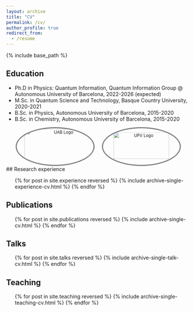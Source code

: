 ```yaml
---
layout: archive
title: "CV"
permalink: /cv/
author_profile: true
redirect_from:
  - /resume
---
```


{% include base_path %}

## Education
* Ph.D in Physics: Quantum Information, Quantum Information Group @ Autonomous University of Barcelona, 2022-2026 (expected)
* M.Sc. in Quantum Science and Technology, Basque Country University, 2020-2021
* B.Sc. in Physics, Autonomous University of Barcelona, 2015-2020
* B.Sc. in Chemistry, Autonomous University of Barcelona, 2015-2020

<div class="text-center" style="text-align: center;">
  <div class="row" style="display: flex; justify-content: center;">
    <div style="width: 210px; height: 100px; border: 3px solid rgba(0, 0, 0, 0.5); border-radius: 50%; overflow: hidden; display: flex; align-items: center; justify-content: center; margin-right: 20px;">
      <img src="https://santiagollorens.github.io/images/UAB_logo.jpg" 
           alt="UAB Logo" 
           style="width: 120%; height: 120%; object-fit: cover; transform: scale(0.8);">
    </div>
    <div style="width: 210px; height: 100px; border: 3px solid rgba(0, 0, 0, 0.5); border-radius: 50%; overflow: hidden; display: flex; align-items: center; justify-content: center;">
      <img src="https://santiagollorens.github.io/images/UPV_logo.jpg" 
           alt="UPV Logo" 
           style="width: 95%; height: 95%; object-fit: cover; transform: scale(0.8);">
    </div>
  </div>
</div>
## Research experience
  <ul>{% for post in site.experience reversed %}
    {% include archive-single-experience-cv.html %}
  {% endfor %}</ul>

## Publications
  <ul>{% for post in site.publications reversed %}
    {% include archive-single-cv.html %}
  {% endfor %}</ul>
  
## Talks
  <ul>{% for post in site.talks reversed %}
    {% include archive-single-talk-cv.html  %}
  {% endfor %}</ul>
  
## Teaching
 <ul>{% for post in site.teaching reversed %}
    {% include archive-single-teaching-cv.html %}
  {% endfor %}</ul>


